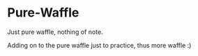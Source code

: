# Pure-Waffle
Just pure waffle, nothing of note.

Adding on to the pure waffle just to practice, thus more waffle :)
